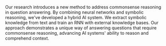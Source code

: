 Our research introduces a new method to address commonsense reasoning in question answering. By combining neural networks and symbolic reasoning, we've developed a hybrid AI system. We extract symbolic knowledge from text and train an RNN with external knowledge bases. Our approach demonstrates a unique way of answering questions that require commonsense reasoning, advancing AI systems' ability to reason and comprehend context.
